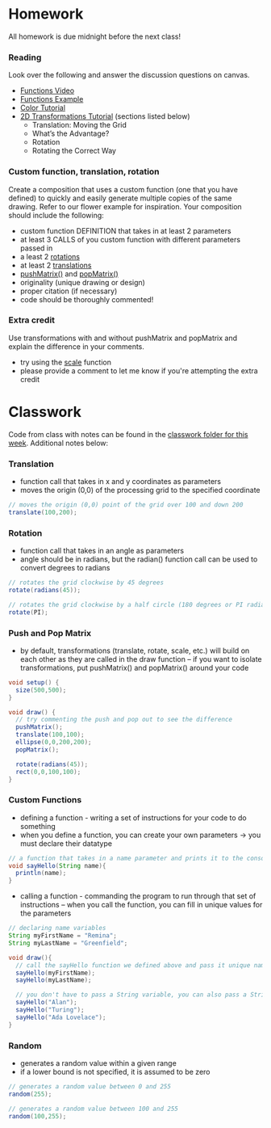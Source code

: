 # Homework
All homework is due midnight before the next class!

### Reading
Look over the following and answer the discussion questions on canvas.
- [Functions Video](https://www.youtube.com/watch?v=_gpiW5KwjUI)
- [Functions Example](https://processing.org/examples/functions.html)
- [Color Tutorial](https://processing.org/tutorials/color/)
- [2D Transformations Tutorial](https://processing.org/tutorials/transform2d/) (sections listed below)
  - Translation: Moving the Grid
  - What’s the Advantage?
  - Rotation
  - Rotating the Correct Way

### Custom function, translation, rotation
Create a composition that uses a custom function (one that you have defined) to quickly and easily generate multiple copies of the same drawing. Refer to our flower example for inspiration. Your composition should include the following:
- custom function DEFINITION that takes in at least 2 parameters
- at least 3 CALLS of you custom function with different parameters passed in
- a least 2 [rotations](https://processing.org/reference/rotate_.html)
- at least 2 [translations](https://processing.org/reference/translate_.html)
- [pushMatrix()](https://processing.org/reference/pushMatrix_.html) and    [popMatrix()](https://processing.org/reference/popMatrix_.html)
- originality (unique drawing or design)
- proper citation (if necessary)
- code should be thoroughly commented!

### Extra credit
Use transformations with and without pushMatrix and popMatrix and explain the difference in your comments.
- try using the [scale](https://processing.org/reference/scale_.html) function
- please provide a comment to let me know if you're attempting the extra credit

# Classwork
Code from class with notes can be found in the [classwork folder for this week](https://github.com/Code1-SecB/Code_1_FA18/tree/master/week-03/classwork). Additional notes below:

### Translation
- function call that takes in x and y coordinates as parameters
- moves the origin (0,0) of the processing grid to the specified coordinate
```java
// moves the origin (0,0) point of the grid over 100 and down 200
translate(100,200);
```
### Rotation
- function call that takes in  an angle as parameters
- angle should be in radians, but the radian() function call can be used to convert degrees to radians
```java
// rotates the grid clockwise by 45 degrees
rotate(radians(45));

// rotates the grid clockwise by a half circle (180 degrees or PI radians)
rotate(PI);
```
### Push and Pop Matrix
- by default, transformations (translate, rotate, scale, etc.) will build on each other as they are called in the draw function
– if you want to isolate transformations, put pushMatrix() and popMatrix() around your code
```java
void setup() {
  size(500,500);
}

void draw() {
  // try commenting the push and pop out to see the difference
  pushMatrix();
  translate(100,100);
  ellipse(0,0,200,200);
  popMatrix();

  rotate(radians(45));
  rect(0,0,100,100);
}
```

### Custom Functions
- defining a function - writing a set of instructions for your code to do something
- when you define a function, you can create your own parameters -> you must declare their datatype
```java
// a function that takes in a name parameter and prints it to the console
void sayHello(String name){
  println(name);
}
```
- calling a function - commanding the program to run through that set of instructions
– when you call the function, you can fill in unique values for the parameters
```java
// declaring name variables
String myFirstName = "Remina";
String myLastName = "Greenfield";

void draw(){
  // call the sayHello function we defined above and pass it unique names
  sayHello(myFirstName);
  sayHello(myLastName);

  // you don't have to pass a String variable, you can also pass a String directly 
  sayHello("Alan");
  sayHello("Turing");
  sayHello("Ada Lovelace");
}
```
### Random
- generates a random value within a given range
- if a lower bound is not specified, it is assumed to be zero
```java
// generates a random value between 0 and 255
random(255);

// generates a random value between 100 and 255
random(100,255);
```
